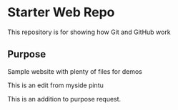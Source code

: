 # Starter Web Repo

This repository is for showing how Git and GitHub work

## Purpose

Sample website with plenty of files for demos

This is an edit from myside pintu

This is an addition to purpose request.